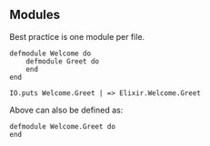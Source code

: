 ## Modules

Best practice is one module per file.

```
defmodule Welcome do
	defmodule Greet do
	end
end

IO.puts Welcome.Greet | => Elixir.Welcome.Greet
```

Above can also be defined as:

```
defmodule Welcome.Greet do
end
```
